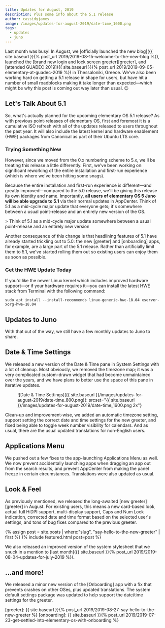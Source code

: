 ```yaml
---
title: Updates for August, 2019
description: Plus some info about the 5.1 release
author: cassidyjames
image: /images/updates-for-august-2019/date-time_1600.png
tags:
  - updates
  - juno
---
```


Last month was busy! In August, we [officially launched the new blog]({{ site.baseurl }}{% post_url 2019/2019-08-15-welcome-to-the-new-blog %}), launched the [brand new login and lock screen greeter][greeter], and [attended GUADEC 2019]({{ site.baseurl }}{% post_url 2019/2019-09-05-elementary-at-guadec-2019 %}) in Thessaloniki, Greece. We've also been working hard on getting a 5.1 release in shape for users, but have hit a number of small roadblocks making it take longer than expected—which might be why this post is coming out way later than usual. 😉️

## Let's Talk About 5.1

So, what's actually planned for the upcoming elementary OS 5.1 release? As with previous point-releases of elementary OS, first and foremost it is a cumulative ISO refresh with all of the updates released to users throughout the past year. It will also include the latest kernel and hardware enablement (HWE) packages from Canonical as part of their Ubuntu LTS core.

### Trying Something New

However, since we moved from the 0.x numbering scheme to 5.x, we'll be treating this release a little differently. First, we've been working on significant reworking of the entire installation and first-run experience (which is where we've been hitting some snags).

Because the entire installation and first-run experience is different—and greatly improved—compared to the 5.0 release, we'll be giving this release its own identity and name. Importantly, **all users of elementary OS 5 Juno will be able upgrade to 5.1** via their normal updates in AppCenter. Think of 5.1 as a mid-cycle major update that everyone gets; it's somewhere between a usual point-release and an entirely new version of the OS.

<aside markdown="1">
> Think of 5.1 as a mid-cycle major update somewhere between a usual point-release and an entirely new version
</aside>

Another consequence of this change is that headlining features of 5.1 have already started trickling out to 5.0: the new [greeter] and [onboarding] apps, for example, are a large part of the 5.1 release. Rather than artificially limit them to 5.1, we've started rolling them out so existing users can enjoy them as soon as possible.

### Get the HWE Update Today

If you'd like the newer Linux kernel which includes improved hardware support—or if your hardware requires it—you can install the latest HWE stack from Terminal with the following command:

`sudo apt install --install-recommends linux-generic-hwe-18.04 xserver-xorg-hwe-18.04`

## Updates to Juno

With that out of the way, we still have a few monthly updates to Juno to share.

## Date & Time Settings

We released a new version of the Date & Time pane in System Settings with a lot of cleanup. Most obviously, we removed the timezone map; it was a very complicated custom-drawn widget that had become unmaintained over the years, and we have plans to better use the space of this pane in iterative updates.

<figure markdown="1">
![Date & Time Settings]({{ site.baseurl }}/images/updates-for-august-2019/date-time_800.png){: srcset="{{ site.baseurl }}/images/updates-for-august-2019/date-time_1600.png 2x"}
</figure>

Clean-up and improvement-wise, we added an automatic timezone setting, support setting the correct date and time settings for the new greeter, and fixed being able to toggle week number visibility for calendars. And as usual, there are the usual updated translations for non-English users.

## Applications Menu

We pushed out a few fixes to the app-launching Applications Menu as well. We now prevent accidentally launching apps when dragging an app out from the search results, and prevent AppCenter from making the panel freeze in certain circumstances. Translations were also updated as usual.

## Look & Feel

As previously mentioned, we released the long-awaited [new greeter][greeter] in August. For existing users, this means a new card-based look, actual full HiDPI support, multi-display support, Caps and Num Lock indication, corrected date and time format based on the selected user's settings, and tons of bug fixes compared to the previous greeter.

<aside>
{% assign post = site.posts | where:"slug", "say-hello-to-the-new-greeter" | first %}
{% include featured.html post=post %}
</aside>

We also released an improved version of the system stylesheet that we snuck in a mention to [last month]({{ site.baseurl }}{% post_url 2019/2019-08-04-updates-for-july-2019 %}).

## …and more!

We released a minor new version of the [Onboarding] app with a fix that prevents crashes on other OSes, plus updated translations. The system default settings package was updated to help support the date/time settings for the greeter.


[greeter]: {{ site.baseurl }}{% post_url 2019/2019-08-27-say-hello-to-the-new-greeter %}
[onboarding]: {{ site.baseurl }}{% post_url 2019/2019-07-23-get-settled-into-elementary-os-with-onboarding %}

